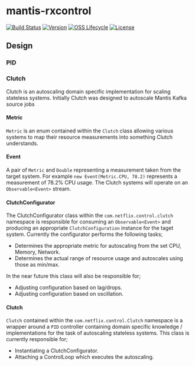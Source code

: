 # mantis-rxcontrol

[![Build Status](https://img.shields.io/travis/com/Netflix/mantis-rxcontrol.svg)](https://travis-ci.com/Netflix/mantis-rxcontrol)
[![Version](https://img.shields.io/bintray/v/netflixoss/maven/mantis-rxcontrol.svg)](https://bintray.com/netflixoss/maven/mantis-rxcontrol/_latestVersion)
[![OSS Lifecycle](https://img.shields.io/osslifecycle/Netflix/mantis-rxcontrol.svg)](https://github.com/Netflix/mantis-rxcontrol)
[![License](https://img.shields.io/github/license/Netflix/mantis-rxcontrol.svg)](https://www.apache.org/licenses/LICENSE-2.0)

## Design

### PID

### Clutch
Clutch is an autoscaling domain specific implementation for scaling
stateless systems. Initially Clutch was designed to autoscale Mantis
Kafka source jobs 

#### Metric
`Metric` is an enum contained within the `Clutch` class allowing various
systems to map their resource measurements into something Clutch understands.

#### Event
A pair of `Metric` and `Double` representing a measurement taken from the
target system. For example `new Event(Metric.CPU, 78.2)` represents a measurement
of 78.2% CPU usage. The Clutch systems will operate on an `Observable<Event>`
stream.

#### ClutchConfigurator
The ClutchConfigurator class within the `com.netflix.control.clutch` namespace is
responsible for consuming an `Observable<Event>` and producing an appropriate
`ClutchConfiguration` instance for the taget system. Currently the configurator
performs the following tasks;

* Determines the appropriate metric for autoscaling from the set CPU, Memory, Network.
* Determines the actual range of resource usage and autoscales using those as min/max.

In the near future this class will also be responsible for;

* Adjusting configuration based on lag/drops.
* Adjusting configuration based on oscillation.

#### Clutch
`Clutch` contained within the `com.netflix.control.Clutch` namespace is a wrapper
around a `PID` controller containing domain specific knowledge / implementations
for the task of autoscaling stateless systems. This class is currently responsible
for;

* Instantiating a ClutchConfigurator.
* Attaching a ControlLoop which executes the autoscaling.


